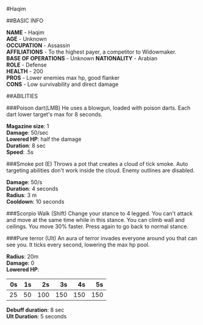 #Haqim

##BASIC INFO

**NAME** - Haqim  
**AGE** - Unknown  
**OCCUPATION** - Assassin  
**AFFILIATIONS** - To the highest payer, a competitor to Widowmaker.  
**BASE OF OPERATIONS** - Unknown
**NATIONALITY** - Arabian  
**ROLE** - Defense  
**HEALTH** - 200  
**PROS** - Lower enemies max hp, good flanker  
**CONS** - Low survivability and direct damage

##ABILITIES

###Poison dart(LMB)
He uses a blowgun, loaded with poison darts. Each dart lower target's max for 8 seconds. 

**Magazine size**: 1  
**Damage**: 50/sec  
**Lowered HP**: half the damage  
**Duration**: 8 sec   
**Speed**: .5s

###Smoke pot (E)
Throws a pot that creates a cloud of tick smoke. Auto targeting abilities don't work inside the cloud. Enemy outlines are disabled.  

**Damage**: 50/s  
**Duration**: 4 seconds  
**Radius**: 3 m  
**Cooldown**: 10 seconds  

###Scorpio Walk (Shift)
Change your stance to 4 legged. You can't attack and move at the same time while in this stance. You can climb wall and ceilings. You move 30% faster. Press again to go back to normal stance.  

###Pure terror (Ult)
An aura of terror invades everyone around you that can see you. It ticks every second, lowering the max hp pool.

**Radius**: 20m  
**Damage**: 0  
**Lowered HP**:
  
| 0s | 1s | 2s | 3s | 4s | 5s |
|--:|--:|--:|--:|--:|--:|
| 25 | 50 | 100 | 150 | 150 | 150 | 

**Debuff duration**: 8 sec  
**Ult Duration**: 5 seconds